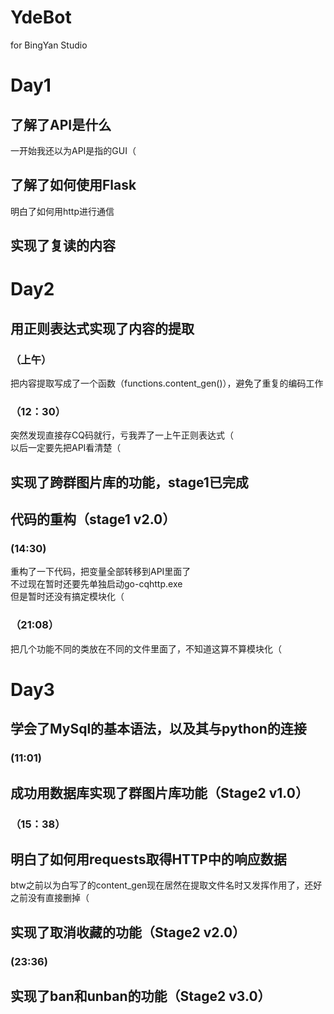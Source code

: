 # YdeBot
for BingYan Studio
# Day1
## **了解了API是什么**
一开始我还以为API是指的GUI（
## **了解了如何使用Flask**
明白了如何用http进行通信
## **实现了复读的内容**
# Day2
## **用正则表达式实现了内容的提取**
### （上午）
把内容提取写成了一个函数（functions.content_gen()），避免了重复的编码工作  
### （12：30）
突然发现直接存CQ码就行，亏我弄了一上午正则表达式（  
以后一定要先把API看清楚（  
## **实现了跨群图片库的功能，stage1已完成**
## **代码的重构（stage1 v2.0）**
### (14:30)
重构了一下代码，把变量全部转移到API里面了  
不过现在暂时还要先单独启动go-cqhttp.exe  
但是暂时还没有搞定模块化（
### （21:08）
把几个功能不同的类放在不同的文件里面了，不知道这算不算模块化（
# Day3
## 学会了MySql的基本语法，以及其与python的连接
### (11:01)
## 成功用数据库实现了群图片库功能（Stage2 v1.0）
### （15：38）
## 明白了如何用requests取得HTTP中的响应数据
btw之前以为白写了的content_gen现在居然在提取文件名时又发挥作用了，还好之前没有直接删掉（
## 实现了取消收藏的功能（Stage2 v2.0）
### (23:36)
## 实现了ban和unban的功能（Stage2 v3.0）
